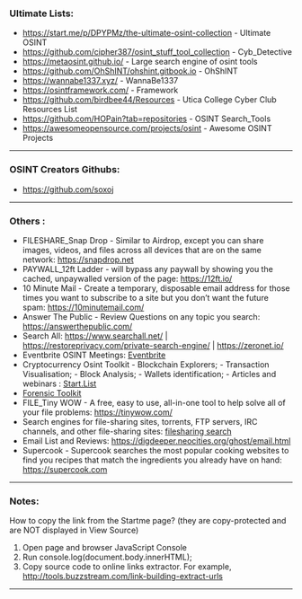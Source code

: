 
### Ultimate Lists:

* https://start.me/p/DPYPMz/the-ultimate-osint-collection - Ultimate OSINT
* https://github.com/cipher387/osint_stuff_tool_collection - Cyb_Detective 
* https://metaosint.github.io/ - Large search engine of osint tools 
* https://github.com/OhShINT/ohshint.gitbook.io - OhShINT
* https://wannabe1337.xyz/ - WannaBe1337
* https://osintframework.com/ - Framework
* https://github.com/birdbee44/Resources - Utica College Cyber Club Resources List
* https://github.com/HOPain?tab=repositories - OSINT Search_Tools
* https://awesomeopensource.com/projects/osint - Awesome OSINT Projects

* * *

### OSINT Creators Githubs: 

* https://github.com/soxoj


* * * 

### Others :

* FILESHARE_Snap Drop - Similar to Airdrop, except you can share images, videos, and files across all devices that are on the same network: https://snapdrop.net 
* PAYWALL_12ft Ladder - will bypass any paywall by showing you the cached, unpaywalled version of the page: https://12ft.io/
* 10 Minute Mail - Create a temporary, disposable email address for those times you want to subscribe to a site but you don’t want the future spam: https://10minutemail.com/ 
* Answer The Public - Review Questions on any topic you search: https://answerthepublic.com/
* Search All: https://www.searchall.net/ | https://restoreprivacy.com/private-search-engine/ | https://zeronet.io/
* Eventbrite OSINT Meetings: [Eventbrite](https://www.eventbrite.com/d/online/free--events/osint/?page=1)
* Cryptocurrency Osint Toolkit - Blockchain Explorers; - Transaction Visualisation; - Block Analysis; - Wallets identification; - Articles and webinars : [Start.List](https://start.me/p/ek4rxK/cryptocurrency-osint)
* [Forensic Toolkit](https://start.me/p/q6mw4Q/forensics)
* FILE_Tiny WOW - A free, easy to use, all-in-one tool to help solve all of your file problems: https://tinywow.com/
* Search engines for file-sharing sites, torrents, FTP servers, IRC channels, and other file-sharing sites: [filesharing search](https://github.com/cipher387/osint_stuff_tool_collection#filesharingsearchengines)
* Email List and Reviews: https://digdeeper.neocities.org/ghost/email.html
* Supercook - Supercook searches the most popular cooking websites to find you recipes that match the ingredients you already have on hand: https://supercook.com

* * *

### Notes: 

How to copy the link from the Startme page?
(they are copy-protected and are NOT displayed in View Source)

1. Open page and browser JavaScript Console
2. Run console.log(document.body.innerHTML);
3. Copy source code to online links extractor. For example, http://tools.buzzstream.com/link-building-extract-urls

* * * 
